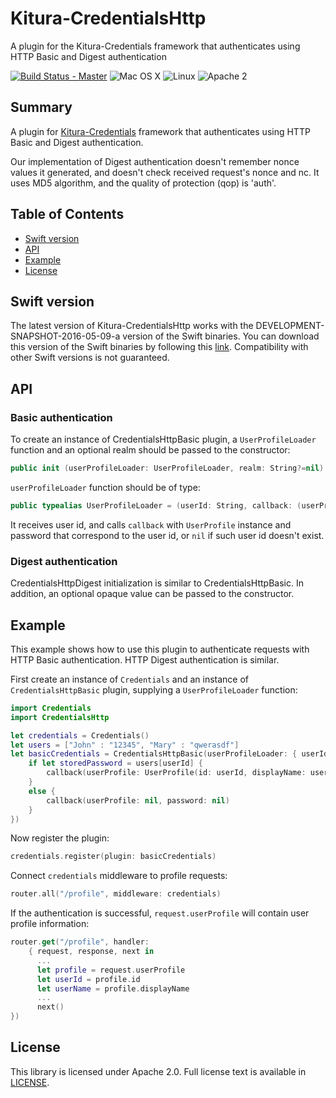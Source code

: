 # Kitura-CredentialsHttp
A plugin for the Kitura-Credentials framework that authenticates using HTTP Basic and Digest authentication

[![Build Status - Master](https://travis-ci.org/IBM-Swift/Kitura.svg?branch=master)](https://travis-ci.org/IBM-Swift/Kitura-CredentialsHttp)
![Mac OS X](https://img.shields.io/badge/os-Mac%20OS%20X-green.svg?style=flat)
![Linux](https://img.shields.io/badge/os-linux-green.svg?style=flat)
![Apache 2](https://img.shields.io/badge/license-Apache2-blue.svg?style=flat)

## Summary
A plugin for [Kitura-Credentials](https://github.com/IBM-Swift/Kitura-Credentials) framework that authenticates using HTTP Basic and Digest authentication.

Our implementation of Digest authentication doesn't remember nonce values it generated, and doesn't check received request's nonce and nc. It uses MD5 algorithm, and the quality of protection (qop) is 'auth'.  


## Table of Contents
* [Swift version](#swift-version)
* [API](#api)
* [Example](#example)
* [License](#license)

## Swift version
The latest version of Kitura-CredentialsHttp works with the DEVELOPMENT-SNAPSHOT-2016-05-09-a version of the Swift binaries. You can download this version of the Swift binaries by following this [link](https://swift.org/download/). Compatibility with other Swift versions is not guaranteed.

## API

### Basic authentication
To create an instance of CredentialsHttpBasic plugin, a `UserProfileLoader` function and an optional realm should be passed to the constructor:
```swift
public init (userProfileLoader: UserProfileLoader, realm: String?=nil)
```
`userProfileLoader` function should be of type:
```swift
public typealias UserProfileLoader = (userId: String, callback: (userProfile: UserProfile?, password: String?)->Void) -> Void
```
It receives user id, and calls `callback` with `UserProfile` instance and password that correspond to the user id, or `nil` if such user id doesn't exist.

### Digest authentication
CredentialsHttpDigest initialization is similar to CredentialsHttpBasic. In addition, an optional opaque value can be passed to the constructor.

## Example

This example shows how to use this plugin to authenticate requests with HTTP Basic authentication. HTTP Digest authentication is similar.
<br>

First create an instance of `Credentials` and an instance of `CredentialsHttpBasic` plugin, supplying a `UserProfileLoader` function:

```swift
import Credentials
import CredentialsHttp

let credentials = Credentials()
let users = ["John" : "12345", "Mary" : "qwerasdf"]
let basicCredentials = CredentialsHttpBasic(userProfileLoader: { userId, callback in
    if let storedPassword = users[userId] {
        callback(userProfile: UserProfile(id: userId, displayName: userId, provider: "HttpBasic"), password: storedPassword)
    }
    else {
        callback(userProfile: nil, password: nil)
    }
})
```
Now register the plugin:
```swift
credentials.register(plugin: basicCredentials)
```

Connect `credentials` middleware to profile requests:
```swift
router.all("/profile", middleware: credentials)
```
If the authentication is successful, `request.userProfile` will contain user profile information:
```swift
router.get("/profile", handler:
    { request, response, next in
      ...
      let profile = request.userProfile
      let userId = profile.id
      let userName = profile.displayName
      ...
      next()
})
```

## License
This library is licensed under Apache 2.0. Full license text is available in [LICENSE](LICENSE.txt).
